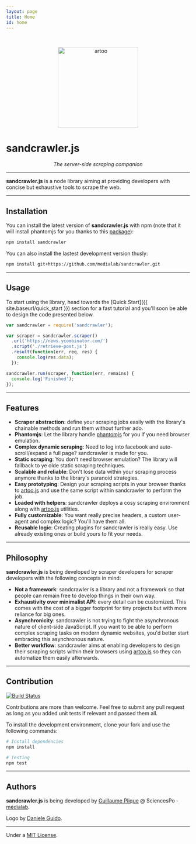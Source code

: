 ```yaml
---
layout: page
title: Home
id: home
---
```


<br>

<p align="center">
  <a>
    <img class="inline-img" alt="artoo" width="220" height="220" src="{{ site.baseurl }}/public/img/sandcrawler-icon.svg" />
  </a>
</p>

<h1>sandcrawler.js</h1>
<p align="center"><em>The server-side scraping companion</em></p>

---

**sandcrawler.js** is a node library aiming at providing developers with concise but exhaustive tools to scrape the web.

---

## Installation

You can install the latest version of **sandcrawler.js** with npm (note that it will install phantomjs for you thanks to this [package](https://www.npmjs.com/package/phantomjs)):

```bash
npm install sandcrawler
```

You can also install the lastest development version thusly:

```bash
npm install git+https://github.com/medialab/sandcrawler.git
```

---

## Usage

To start using the library, head towards the [Quick Start]({{ site.baseurl/quick_start }}) section for a fast tutorial and you'll soon be able to design the code presented below.

```js
var sandcrawler = require('sandcrawler');

var scraper = sandcrawler.scraper()
  .url('https://news.ycombinator.com/')
  .script('./retrieve-post.js')
  .result(function(err, req, res) {
    console.log(res.data);
  });

sandcrawler.run(scraper, function(err, remains) {
  console.log('Finished');
});
```

---

## Features

* **Scraper abstraction**: define your scraping jobs easily with the library's chainable methods and run them without further ado.
* **Phantomjs**: Let the library handle [phantomjs](http://phantomjs.org/) for you if you need browser emulation.
* **Complex dynamic scraping**: Need to log into facebook and auto-scroll/expand a full page? sandcrawler is made for you.
* **Static scraping**: You don't need browser emulation? The library will fallback to ye olde static scraping techniques.
* **Scalable and reliable**: Don't lose data within your scraping process anymore thanks to the library's paranoid strategies.
* **Easy prototyping**: Design your scraping scripts in your browser thanks to [artoo.js](http://medialab.github.io/artoo/) and use the same script within sandcrawler to perform the job.
* **Loaded with helpers**: sandcrawler deploys a cosy scraping environment along with [artoo.js](http://medialab.github.io/artoo/) utilities.
* **Fully customizable**: You want really precise headers, a custom user-agent and complex logic? You'll have them all.
* **Reusable logic**: Creating plugins for sandcrawler is really easy. Use already existing ones or build yours to fit your needs.

---

## Philosophy

**sandcrawler.js** is being developed by scraper developers for scraper developers with the following concepts in mind:

* **Not a framework**: sandcrawler is a library and not a framework so that people can remain free to develop things in their own way.
* **Exhaustivity over minimalist API**: every detail can be customized. This comes with the cost of a bigger footprint for tiny projects but with more reliance for big ones.
* **Asynchronicity**: sandcrawler is not trying to fight the asynchronous nature of client-side JavaScript. If you want to be able to perform complex scraping tasks on modern dynamic websites, you'd better start embracing this asynchronous nature.
* **Better workflow**: sandcrawler aims at enabling developers to design their scraping scripts within their browsers using [artoo.js](http://medialab.github.io/artoo/) so they can automatize them easily afterwards.

---

## Contribution
[![Build Status](https://travis-ci.org/medialab/sandcrawler.svg)](https://travis-ci.org/medialab/sandcrawler)

Contributions are more than welcome. Feel free to submit any pull request as long as you added unit tests if relevant and passed them all.

To install the development environment, clone your fork and use the following commands:

```bash
# Install dependencies
npm install

# Testing
npm test
```

---

## Authors
**sandcrawler.js** is being developed by [Guillaume Plique](https://github.com/Yomguithereal) @ SciencesPo - [médialab](http://www.medialab.sciences-po.fr/fr/).

Logo by [Daniele Guido](https://github.com/danieleguido).

---

Under a [MIT License](https://github.com/medialab/sandcrawler/blob/master/LICENSE.txt).
